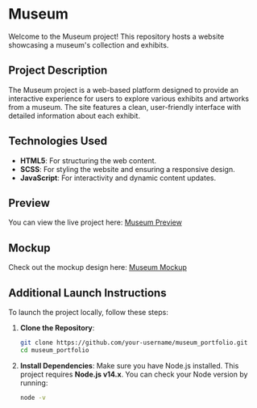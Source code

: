 # Museum

Welcome to the Museum project! This repository hosts a website showcasing a museum's collection and exhibits.

## Project Description

The Museum project is a web-based platform designed to provide an interactive experience for users to explore various exhibits and artworks from a museum. The site features a clean, user-friendly interface with detailed information about each exhibit.

## Technologies Used

- **HTML5**: For structuring the web content.
- **SCSS**: For styling the website and ensuring a responsive design.
- **JavaScript**: For interactivity and dynamic content updates.

## Preview

You can view the live project here: [Museum Preview](https://vk-workshop.github.io/museum_portfolio/)

## Mockup

Check out the mockup design here: [Museum Mockup](https://www.figma.com/design/cRBCqE06cDrY3s4jX7h3iY/%D0%9D%D0%90%D0%9C%D0%A3-(Edit)?node-id=320-87&t=zq8xCKSIBQygDLfd-0)

## Additional Launch Instructions

To launch the project locally, follow these steps:

1. **Clone the Repository**:
   ```bash
   git clone https://github.com/your-username/museum_portfolio.git
   cd museum_portfolio

2. **Install Dependencies**:
   Make sure you have Node.js installed. This project requires **Node.js v14.x**. You can check your Node version by running:
   ```bash
   node -v
